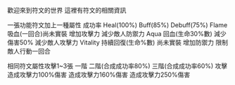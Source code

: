 歡迎來到符文的世界
這裡有符文的相關資訊

一張功能符文加上一種屬性
成功率		Heal(100%)		Buff(85%)	Debuff(75%)
Flame		吸血(一回合)尚未實裝	增加攻擊力	減少敵人防禦力
Aqua		回血(生命30%數)		減少傷害50%	減少敵人攻擊力
Vitality	持續回復(生命%數)	尚未實裝	增加防禦力	限制敵人行動一回合

相同符文屬性攻擊1~3張
	一階			二階(合成成功率80%) 	三階(合成成功率60%)
攻擊	造成攻擊力100%傷害	造成攻擊力160%傷害	造成攻擊力250%傷害
